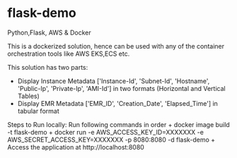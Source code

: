 # flask-demo
Python,Flask, AWS &amp; Docker

This is a dockerized solution, hence can be used with any of the container orchestration tools like AWS EKS,ECS etc.

This solution has two parts:

+ Display Instance Metadata ['Instance-Id', 'Subnet-Id', 'Hostname', 'Public-Ip', 'Private-Ip', 'AMI-Id'] in two formats (Horizontal and Vertical Tables)
+ Display EMR Metadata ['EMR_ID', 'Creation_Date', 'Elapsed_Time'] in tabular format

Steps to Run locally:
    Run following commands in order
        + docker image build -t flask-demo
        + docker run -e AWS_ACCESS_KEY_ID=XXXXXXX -e AWS_SECRET_ACCESS_KEY=XXXXXXX -p 8080:8080 -d flask-demo
        + Access the application at http://localhost:8080